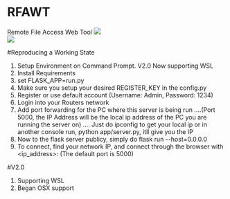 # RFAWT
Remote File Access Web Tool
![](https://i.imgur.com/s0ayhd4.png)
<br/>
![](https://i.imgur.com/11Fybxd.png)

#Reproducing a Working State
1. Setup Environment on Command Prompt. V2.0 Now supporting WSL
2. Install Requirements
3. set FLASK_APP=run.py
4. Make sure you setup your desired REGISTER_KEY in the config.py
5. Register or use default account (Username: Admin, Password: 1234)
6. Login into your Routers network
7. Add port forwarding for the PC where this server is being run
....(Port 5000, the IP Address will be the local ip address of the PC you are running the server on)
.... Just do ipconfig to get your local ip or in another console run, python app/server.py, itll give you the IP
8. Now to the flask server publicy, simply do flask run --host=0.0.0.0
9. To connect, find your network IP, and connect through the browser with <ip_address>:<port> (The default port is 5000)

#V2.0
1. Supporting WSL
2. Began OSX support
